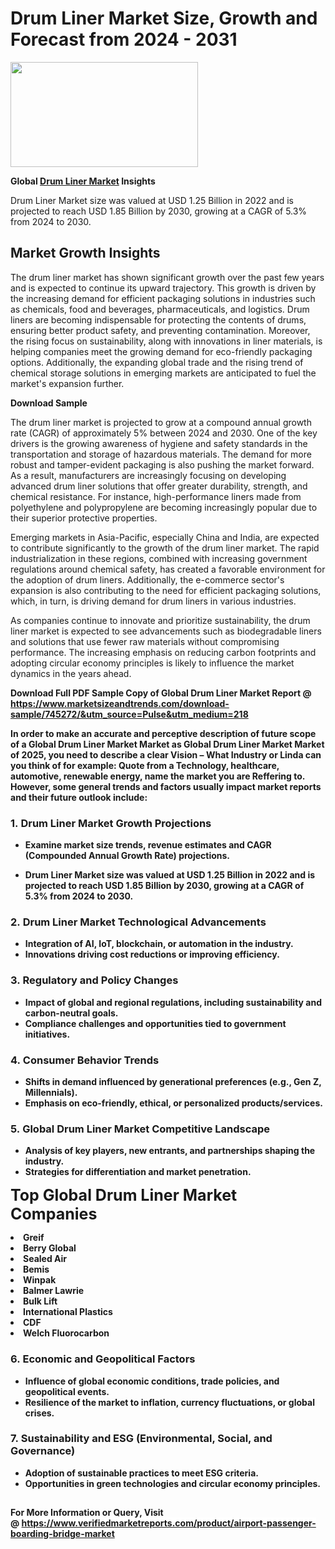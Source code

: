 <H1>Drum Liner Market Size, Growth and Forecast from 2024 - 2031</H1><img class="aligncenter size-medium wp-image-584254" src="https://thirdeyenews.in/wp-content/uploads/2024/09/Global-Market-Research-300x168.jpeg" alt="" width="300" height="168" /><p><strong>Global&nbsp;<a href="https://www.marketsizeandtrends.com/download-sample/745272/&amp;utm_source=Pulse&amp;utm_medium=218">Drum Liner Market</a> Insights</strong></p><p>Drum Liner Market size was valued at USD 1.25 Billion in 2022 and is projected to reach USD 1.85 Billion by 2030, growing at a CAGR of 5.3% from 2024 to 2030.</p><p><h2>Market Growth Insights</h2> <p>The drum liner market has shown significant growth over the past few years and is expected to continue its upward trajectory. This growth is driven by the increasing demand for efficient packaging solutions in industries such as chemicals, food and beverages, pharmaceuticals, and logistics. Drum liners are becoming indispensable for protecting the contents of drums, ensuring better product safety, and preventing contamination. Moreover, the rising focus on sustainability, along with innovations in liner materials, is helping companies meet the growing demand for eco-friendly packaging options. Additionally, the expanding global trade and the rising trend of chemical storage solutions in emerging markets are anticipated to fuel the market's expansion further.</p> <p><strong>Download Sample</strong></p> <p>The drum liner market is projected to grow at a compound annual growth rate (CAGR) of approximately 5% between 2024 and 2030. One of the key drivers is the growing awareness of hygiene and safety standards in the transportation and storage of hazardous materials. The demand for more robust and tamper-evident packaging is also pushing the market forward. As a result, manufacturers are increasingly focusing on developing advanced drum liner solutions that offer greater durability, strength, and chemical resistance. For instance, high-performance liners made from polyethylene and polypropylene are becoming increasingly popular due to their superior protective properties.</p> <p>Emerging markets in Asia-Pacific, especially China and India, are expected to contribute significantly to the growth of the drum liner market. The rapid industrialization in these regions, combined with increasing government regulations around chemical safety, has created a favorable environment for the adoption of drum liners. Additionally, the e-commerce sector's expansion is also contributing to the need for efficient packaging solutions, which, in turn, is driving demand for drum liners in various industries.</p> <p>As companies continue to innovate and prioritize sustainability, the drum liner market is expected to see advancements such as biodegradable liners and solutions that use fewer raw materials without compromising performance. The increasing emphasis on reducing carbon footprints and adopting circular economy principles is likely to influence the market dynamics in the years ahead.</p> <p><strong></p><p><span class=""><strong>Download Full PDF Sample Copy of Global Drum Liner Market Report</strong> @ <a href="https://www.marketsizeandtrends.com/download-sample/745272/&amp;utm_source=Pulse&amp;utm_medium=218" target="_blank">https://www.marketsizeandtrends.com/download-sample/745272/&amp;utm_source=Pulse&amp;utm_medium=218</a></span></p><p>In order to make an accurate and perceptive description of future scope of a Global&nbsp;Drum Liner Market Market as Global&nbsp;Drum Liner Market Market of 2025, you need to describe a clear Vision &ndash; What Industry or Linda can you think of for example: Quote from a Technology, healthcare, automotive, renewable energy, name the market you are Reffering to. However, some general trends and factors usually impact market reports and their future outlook include:</p><h3>1.&nbsp;<strong>Drum Liner Market Growth Projections</strong></h3><ul><li>Examine market size trends, revenue estimates and CAGR (Compounded Annual Growth Rate) projections.</li><li><p>Drum Liner Market size was valued at USD 1.25 Billion in 2022 and is projected to reach USD 1.85 Billion by 2030, growing at a CAGR of 5.3% from 2024 to 2030.</p></li></ul><h3>2.&nbsp;<strong>Drum Liner Market Technological Advancements</strong></h3><ul><li>Integration of AI, IoT, blockchain, or automation in the industry.</li><li>Innovations driving cost reductions or improving efficiency.</li></ul><h3>3.&nbsp;<strong>Regulatory and Policy Changes</strong></h3><ul><li>Impact of global and regional regulations, including sustainability and carbon-neutral goals.</li><li>Compliance challenges and opportunities tied to government initiatives.</li></ul><h3>4.&nbsp;<strong>Consumer Behavior Trends</strong></h3><ul><li>Shifts in demand influenced by generational preferences (e.g., Gen Z, Millennials).</li><li>Emphasis on eco-friendly, ethical, or personalized products/services.</li></ul><h3>5.&nbsp;<strong>Global Drum Liner Market Competitive Landscape</strong></h3><ul><li>Analysis of key players, new entrants, and partnerships shaping the industry.</li><li>Strategies for differentiation and market penetration.</li></ul><p data-pm-slice="1 1 []"><span style="color: inherit; font-family: inherit; font-size: 25px;">Top Global Drum Liner Market Companies</span></p><div class="" data-test-id=""><p><li>Greif</li><li> Berry Global</li><li> Sealed Air</li><li> Bemis</li><li> Winpak</li><li> Balmer Lawrie</li><li> Bulk Lift</li><li> International Plastics</li><li> CDF</li><li> Welch Fluorocarbon</li></p></div><h3>6.&nbsp;<strong>Economic and Geopolitical Factors</strong></h3><ul><li>Influence of global economic conditions, trade policies, and geopolitical events.</li><li>Resilience of the market to inflation, currency fluctuations, or global crises.</li></ul><h3>7.&nbsp;<strong>Sustainability and ESG (Environmental, Social, and Governance)</strong></h3><ul><li>Adoption of sustainable practices to meet ESG criteria.</li><li>Opportunities in green technologies and circular economy principles.</li></ul><h2><strong style="font-size: 14px;">For More Information or Query, Visit @&nbsp;</strong><a style="background-color: #ffffff; font-size: 14px;" href="https://www.marketsizeandtrends.com/report/drum-liner-market/" target="_blank">https://www.verifiedmarketreports.com/product/airport-passenger-boarding-bridge-market</a></h2>
